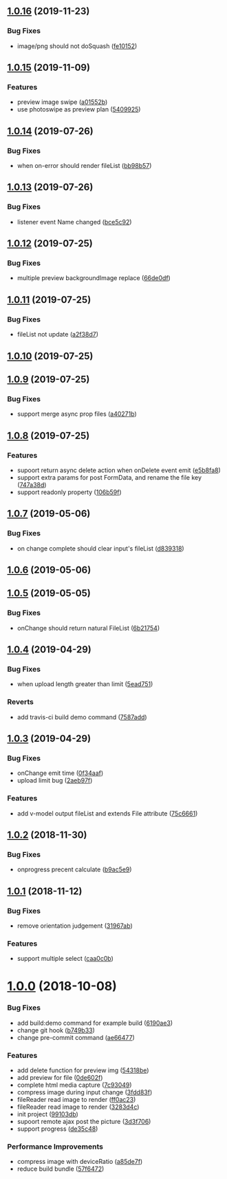 <a name="1.0.16"></a>
## [1.0.16](https://github.com/eJayYoung/vux-uploader-component/compare/v1.0.15...v1.0.16) (2019-11-23)


### Bug Fixes

* image/png should not doSquash ([fe10152](https://github.com/eJayYoung/vux-uploader-component/commit/fe10152))



<a name="1.0.15"></a>
## [1.0.15](https://github.com/eJayYoung/vux-uploader-component/compare/v1.0.14...v1.0.15) (2019-11-09)


### Features

* preview image swipe ([a01552b](https://github.com/eJayYoung/vux-uploader-component/commit/a01552b))
* use photoswipe as preview plan ([5409925](https://github.com/eJayYoung/vux-uploader-component/commit/5409925))



<a name="1.0.14"></a>
## [1.0.14](https://github.com/eJayYoung/vux-uploader-component/compare/v1.0.13...v1.0.14) (2019-07-26)


### Bug Fixes

* when on-error should render fileList ([bb98b57](https://github.com/eJayYoung/vux-uploader-component/commit/bb98b57))



<a name="1.0.13"></a>
## [1.0.13](https://github.com/eJayYoung/vux-uploader-component/compare/v1.0.12...v1.0.13) (2019-07-26)


### Bug Fixes

* listener event Name changed ([bce5c92](https://github.com/eJayYoung/vux-uploader-component/commit/bce5c92))



<a name="1.0.12"></a>
## [1.0.12](https://github.com/eJayYoung/vux-uploader-component/compare/v1.0.11...v1.0.12) (2019-07-25)


### Bug Fixes

* multiple preview backgroundImage replace ([66de0df](https://github.com/eJayYoung/vux-uploader-component/commit/66de0df))



<a name="1.0.11"></a>
## [1.0.11](https://github.com/eJayYoung/vux-uploader-component/compare/v1.0.10...v1.0.11) (2019-07-25)


### Bug Fixes

* fileList not update ([a2f38d7](https://github.com/eJayYoung/vux-uploader-component/commit/a2f38d7))



<a name="1.0.10"></a>
## [1.0.10](https://github.com/eJayYoung/vux-uploader-component/compare/v1.0.9...v1.0.10) (2019-07-25)



<a name="1.0.9"></a>
## [1.0.9](https://github.com/eJayYoung/vux-uploader-component/compare/v1.0.8...v1.0.9) (2019-07-25)


### Bug Fixes

* support merge async prop files ([a40271b](https://github.com/eJayYoung/vux-uploader-component/commit/a40271b))



<a name="1.0.8"></a>
## [1.0.8](https://github.com/eJayYoung/vux-uploader-component/compare/v1.0.7...v1.0.8) (2019-07-25)


### Features

* supoort return async delete action when onDelete event emit ([e5b8fa8](https://github.com/eJayYoung/vux-uploader-component/commit/e5b8fa8))
* support extra params for post FormData, and rename the file key ([747a38d](https://github.com/eJayYoung/vux-uploader-component/commit/747a38d))
* support readonly property ([106b59f](https://github.com/eJayYoung/vux-uploader-component/commit/106b59f))



<a name="1.0.7"></a>
## [1.0.7](https://github.com/eJayYoung/vux-uploader-component/compare/v1.0.6...v1.0.7) (2019-05-06)


### Bug Fixes

* on change complete should clear input's fileList ([d839318](https://github.com/eJayYoung/vux-uploader-component/commit/d839318))



<a name="1.0.6"></a>
## [1.0.6](https://github.com/eJayYoung/vux-uploader-component/compare/v1.0.5...v1.0.6) (2019-05-06)



<a name="1.0.5"></a>
## [1.0.5](https://github.com/eJayYoung/vux-uploader-component/compare/v1.0.4...v1.0.5) (2019-05-05)


### Bug Fixes

* onChange should return natural FileList ([6b21754](https://github.com/eJayYoung/vux-uploader-component/commit/6b21754))



<a name="1.0.4"></a>
## [1.0.4](https://github.com/eJayYoung/vux-uploader-component/compare/v1.0.3...v1.0.4) (2019-04-29)


### Bug Fixes

* when upload length greater than limit ([5ead751](https://github.com/eJayYoung/vux-uploader-component/commit/5ead751))


### Reverts

* add travis-ci build demo command ([7587add](https://github.com/eJayYoung/vux-uploader-component/commit/7587add))



<a name="1.0.3"></a>
## [1.0.3](https://github.com/eJayYoung/vux-uploader-component/compare/v1.0.2...v1.0.3) (2019-04-29)


### Bug Fixes

* onChange emit time ([0f34aaf](https://github.com/eJayYoung/vux-uploader-component/commit/0f34aaf))
* upload limit bug ([2aeb97f](https://github.com/eJayYoung/vux-uploader-component/commit/2aeb97f))


### Features

* add v-model output fileList and extends File attribute ([75c6661](https://github.com/eJayYoung/vux-uploader-component/commit/75c6661))



<a name="1.0.2"></a>
## [1.0.2](https://github.com/eJayYoung/vux-uploader-component/compare/v1.0.1...v1.0.2) (2018-11-30)


### Bug Fixes

* onprogress precent calculate ([b9ac5e9](https://github.com/eJayYoung/vux-uploader-component/commit/b9ac5e9))



<a name="1.0.1"></a>
## [1.0.1](https://github.com/eJayYoung/vux-uploader-component/compare/v1.0.0...v1.0.1) (2018-11-12)


### Bug Fixes

* remove orientation judgement ([31967ab](https://github.com/eJayYoung/vux-uploader-component/commit/31967ab))


### Features

* support multiple select ([caa0c0b](https://github.com/eJayYoung/vux-uploader-component/commit/caa0c0b))



<a name="1.0.0"></a>
# [1.0.0](https://github.com/eJayYoung/vux-uploader-component/compare/99103db...v1.0.0) (2018-10-08)


### Bug Fixes

* add build:demo command for example build ([6190ae3](https://github.com/eJayYoung/vux-uploader-component/commit/6190ae3))
* change git hook ([b749b33](https://github.com/eJayYoung/vux-uploader-component/commit/b749b33))
* change pre-commit command ([ae66477](https://github.com/eJayYoung/vux-uploader-component/commit/ae66477))


### Features

* add delete function for preview img ([54318be](https://github.com/eJayYoung/vux-uploader-component/commit/54318be))
* add preview for file ([0de602f](https://github.com/eJayYoung/vux-uploader-component/commit/0de602f))
* complete html media capture ([7c93049](https://github.com/eJayYoung/vux-uploader-component/commit/7c93049))
* compress image during input change ([3fdd83f](https://github.com/eJayYoung/vux-uploader-component/commit/3fdd83f))
* fileReader read image to render ([ff0ac23](https://github.com/eJayYoung/vux-uploader-component/commit/ff0ac23))
* fileReader read image to render ([3283d4c](https://github.com/eJayYoung/vux-uploader-component/commit/3283d4c))
* init project ([99103db](https://github.com/eJayYoung/vux-uploader-component/commit/99103db))
* supoort remote ajax post the picture ([3d3f706](https://github.com/eJayYoung/vux-uploader-component/commit/3d3f706))
* support progress ([de35c48](https://github.com/eJayYoung/vux-uploader-component/commit/de35c48))


### Performance Improvements

* compress image with deviceRatio ([a85de7f](https://github.com/eJayYoung/vux-uploader-component/commit/a85de7f))
* reduce build bundle ([57f6472](https://github.com/eJayYoung/vux-uploader-component/commit/57f6472))



